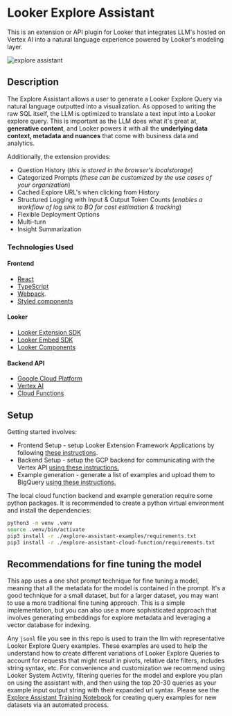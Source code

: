 # Looker Explore Assistant

This is an extension or API plugin for Looker that integrates LLM's hosted on Vertex AI into a natural language experience powered by Looker's modeling layer.

![explore assistant](./static/explore-assistant.gif)

## Description

The Explore Assistant allows a user to generate a Looker Explore Query via natural language outputted into a visualization. As opposed to writing the raw SQL itself, the LLM is optimized to translate a text input into a Looker explore query. This is important as the LLM does what it's great at, **generative content**, and Looker powers it with all the **underlying data context, metadata and nuances** that come with business data and analytics.

Additionally, the extension provides:

 - Question History (*this is stored in the browser's localstorage*)
 - Categorized Prompts (*these can be customized by the use cases of your organization*)
 - Cached Explore URL's when clicking from History
 - Structured Logging with Input & Output Token Counts (*enables a workflow of log sink to BQ for cost estimation & tracking*)
 - Flexible Deployment Options
 - Multi-turn
 - Insight Summarization

### Technologies Used
#### Frontend
- [React](https://reactjs.org/)
- [TypeScript](https://www.typescriptlang.org/)
- [Webpack](https://webpack.js.org/).
- [Styled components](https://www.styled-components.com/docs)

#### Looker
- [Looker Extension SDK](https://github.com/looker-open-source/sdk-codegen/tree/main/packages/extension-sdk-react)
- [Looker Embed SDK](https://cloud.google.com/looker/docs/embed-sdk)
- [Looker Components](https://cloud.google.com/looker/docs/components)

#### Backend API
- [Google Cloud Platform](https://cloud.google.com/)
- [Vertex AI](https://cloud.google.com/vertex-ai)
- [Cloud Functions](https://cloud.google.com/functions)

## Setup

Getting started involves:

- Frontend Setup - setup Looker Extension Framework Applications by following [these instructions](./explore-assistant-extension/README.md).
- Backend Setup - setup the GCP backend for communicating with the Vertex API [using these instructions.](./explore-assistant-backend/README.md)
- Example generation - generate a list of examples and upload them to BigQuery [using these instructions.](./explore-assistant-examples/README.md)

The local cloud function backend and example generation require some python packages. It is recommended to create a python virtual environment and install the dependencies:

```bash
python3 -m venv .venv
source .venv/bin/activate 
pip3 install -r ./explore-assistant-examples/requirements.txt
pip3 install -r ./explore-assistant-cloud-function/requirements.txt 
```

## Recommendations for fine tuning the model

This app uses a one shot prompt technique for fine tuning a model, meaning that all the metadata for the model is contained in the prompt. It's a good technique for a small dataset, but for a larger dataset, you may want to use a more traditional fine tuning approach. This is a simple implementation, but you can also use a more sophisticated approach that involves generating embeddings for explore metadata and leveraging a vector database for indexing.

Any `jsonl` file you see in this repo is used to train the llm with representative Looker Explore Query examples. These examples are used to help the understand how to create different variations of Looker Explore Queries to account for requests that might result in pivots, relative date filters, includes string syntax, etc. For convenience and customization we recommend using Looker System Activity, filtering queries for the model and explore you plan on using the assistant with, and then using the top 20-30 queries as your example input output string with their expanded url syntax. Please see the [Explore Assistant Training Notebook](./explore-assistant-training/) for creating query examples for new datasets via an automated process.
